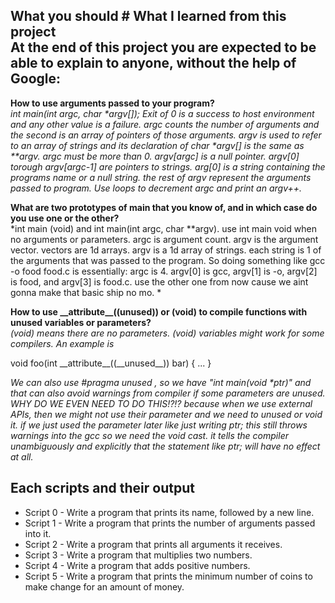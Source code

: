 What you should # What I learned from this project  
At the end of this project you are expected to be able to explain to anyone, without the help of Google:  
---   

**How to use arguments passed to your program?**  
*int main(int argc, char \*argv[]); Exit of 0 is a success to host environment and any other value is a failure. argc  counts the number of arguments and the second is an array of pointers of those arguments. argv is used to refer to an array of strings and its declaration of char \*argv[] is the same as \*\*argv. argc must be more than 0. argv[argc] is a null pointer. argv[0] torough argv[argc-1] are pointers to strings. arg[0] is a string containing the programs name or a null string. the rest of argv represent the arguments passed to program. Use loops to decrement argc and print an argv++.*  

**What are two prototypes of main that you know of, and in which case do you use one or the other?**  
*int main (void) and int main(int argc, char \*\*argv). use int main void when no arguments or parameters. argc is argument count. argv is the argument vector. vectors are 1d arrays. argv is a 1d array of strings. each string is 1 of the arguments that was passed to the program. So doing something like gcc -o food food.c is essentially: argc is 4. argv[0] is gcc, argv[1] is -o, argv[2] is food, and argv[3] is food.c. use the other one from now cause we aint gonna make that basic ship no mo. *  

**How to use \_\_attribute\_\_((unused)) or (void) to compile functions with unused variables or parameters?**  
*(void) means there are no parameters. (void) variables might work for some compilers. An example is*  

void foo(int \_\_attribute\_\_((\_\_unused\_\_)) bar) {
    ...
}

*We can also use #pragma unused <variable>, so we have "int main(void \*ptr)" and that can also avoid warnings from compiler if some parameters are unused.*  
*WHY DO WE EVEN NEED TO DO THIS!?!? because when we use external APIs, then we might not use their parameter and we need to unused or void it. if we just used the parameter later like just writing ptr; this still throws warnings into the gcc so we need the void cast. it tells the compiler unambiguously and explicitly that the statement like ptr; will have no effect at all.*  

## Each scripts and their output  
* Script 0 - Write a program that prints its name, followed by a new line.  
* Script 1 - Write a program that prints the number of arguments passed into it.  
* Script 2 - Write a program that prints all arguments it receives.  
* Script 3 - Write a program that multiplies two numbers.  
* Script 4 - Write a program that adds positive numbers.  
* Script 5 - Write a program that prints the minimum number of coins to make change for an amount of money.  

